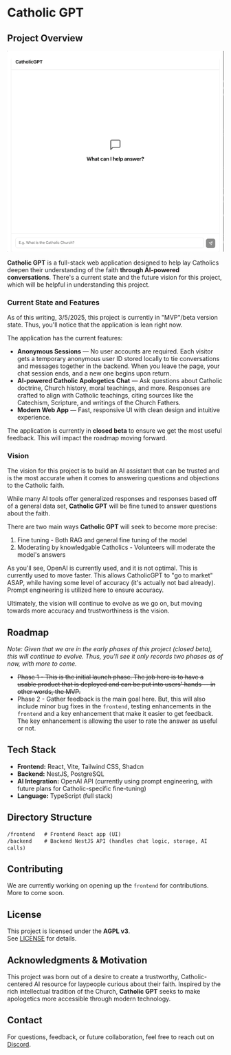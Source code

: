# Catholic GPT

## Project Overview  

![](./demo.gif)

**Catholic GPT** is a full-stack web application designed to help lay Catholics deepen their understanding of the faith **through AI-powered conversations**. There's a current state and the future vision for this project, which will be helpful in understanding this project.

### Current State and Features

As of this writing, 3/5/2025, this project is currently in "MVP"/beta version state. Thus, you'll notice that the application is lean right now.

The application has the current features:

- **Anonymous Sessions** — No user accounts are required. Each visitor gets a temporary anonymous user ID stored locally to tie conversations and messages together in the backend. When you leave the page, your chat session ends, and a new one begins upon return.
- **AI-powered Catholic Apologetics Chat** — Ask questions about Catholic doctrine, Church history, moral teachings, and more. Responses are crafted to align with Catholic teachings, citing sources like the Catechism, Scripture, and writings of the Church Fathers.
- **Modern Web App** — Fast, responsive UI with clean design and intuitive experience.

The application is currently in **closed beta** to ensure we get the most useful feedback. This will impact the roadmap moving forward.

### Vision

The vision for this project is to build an AI assistant that can be trusted and is the most accurate when it comes to answering questions and objections to the Catholic faith.

While many AI tools offer generalized responses and responses based off of a general data set, **Catholic GPT** will be fine tuned to answer questions about the faith.

There are two main ways **Catholic GPT** will seek to become more precise:

1. Fine tuning - Both RAG and general fine tuning of the model
2. Moderating by knowledgable Catholics - Volunteers will moderate the model's answers

As you'll see, OpenAI is currently used, and it is not optimal. This is currently used to move faster. This allows CatholicGPT to "go to market" ASAP, while having some level of accuracy (it's actually not bad already). Prompt engineering is utilized here to ensure accuracy.

Ultimately, the vision will continue to evolve as we go on, but moving towards more accuracy and trustworthiness is the vision.

## Roadmap

_Note: Given that we are in the early phases of this project (closed beta), this will continue to evolve. Thus, you'll see it only records two phases as of now, with more to come._

* ~~Phase 1 - This is the initial launch phase. The job here is to have a usable product that is deployed and can be put into users' hands -- in other words, the MVP.~~
* Phase 2 - Gather feedback is the main goal here. But, this will also include minor bug fixes in the `frontend`, testing enhancements in the `frontend` and a key enhancement that make it easier to get feedback. The key enhancement is allowing the user to rate the answer as useful or not.

## Tech Stack  

- **Frontend:** React, Vite, Tailwind CSS, Shadcn  
- **Backend:** NestJS, PostgreSQL  
- **AI Integration:** OpenAI API (currently using prompt engineering, with future plans for Catholic-specific fine-tuning)  
- **Language:** TypeScript (full stack)

## Directory Structure  

```
/frontend   # Frontend React app (UI)
/backend    # Backend NestJS API (handles chat logic, storage, AI calls)
```

## Contributing  

We are currently working on opening up the `frontend` for contributions. More to come soon.

## License  

This project is licensed under the **AGPL v3**.  
See [LICENSE](https://github.com/bryanguillen/catholic-gpt/blob/main/LICENSE.md) for details.

## Acknowledgments & Motivation  

This project was born out of a desire to create a trustworthy, Catholic-centered AI resource for laypeople curious about their faith. Inspired by the rich intellectual tradition of the Church, **Catholic GPT** seeks to make apologetics more accessible through modern technology.

## Contact  

For questions, feedback, or future collaboration, feel free to reach out on [Discord](https://discord.gg/bAmCr5gu).
